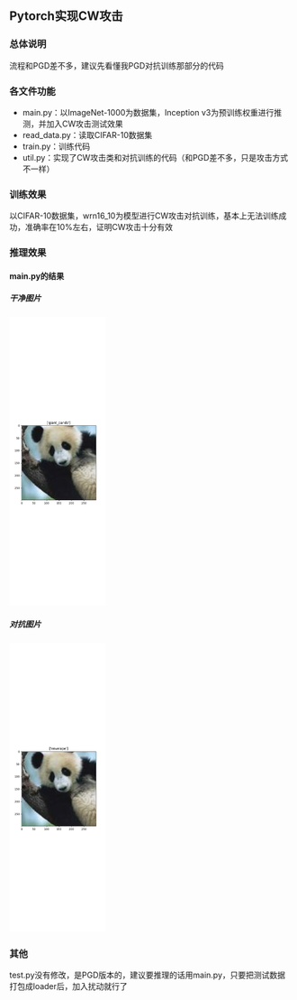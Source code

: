 ## Pytorch实现CW攻击

### 总体说明

流程和PGD差不多，建议先看懂我PGD对抗训练那部分的代码

### 各文件功能

- main.py：以ImageNet-1000为数据集，Inception v3为预训练权重进行推测，并加入CW攻击测试效果
- read_data.py：读取CIFAR-10数据集
- train.py：训练代码
- util.py：实现了CW攻击类和对抗训练的代码（和PGD差不多，只是攻击方式不一样）

### 训练效果

以CIFAR-10数据集，wrn16_10为模型进行CW攻击对抗训练，基本上无法训练成功，准确率在10%左右，证明CW攻击十分有效

### 推理效果

#### main.py的结果

##### 干净图片

<img src=".\干净图片.png" alt="干净图片" style="zoom: 50%;" />

##### 对抗图片

<img src=".\CW攻击的图片.png" alt="CW攻击的图片" style="zoom:50%;" />

### 其他

test.py没有修改，是PGD版本的，建议要推理的话用main.py，只要把测试数据打包成loader后，加入扰动就行了